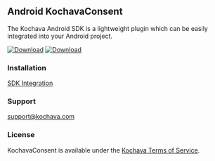 ## Android KochavaConsent
The Kochava Android SDK is a lightweight plugin which can be easily integrated into your Android project.

[![Download](https://img.shields.io/github/v/release/Kochava/Android-KochavaConsent-Releases?include_prereleases&sort=semver)](https://github.com/Kochava/Android-KochavaConsent-Releases/releases)
[![Download](https://img.shields.io/maven-central/v/com.kochava.consent/consent)](https://search.maven.org/artifact/com.kochava.consent/consent)

### Installation
[SDK Integration](https://support.kochava.com/sdk-integration/consent-sdk-using-the-sdk/)

### Support
support@kochava.com

### License
KochavaConsent is available under the [Kochava Terms of Service](https://www.kochava.com/terms-of-service/).